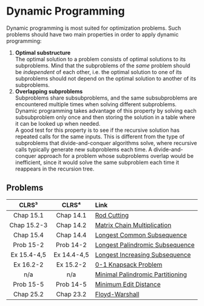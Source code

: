 # Dynamic Programming

Dynamic programming is most suited for optimization problems. Such problems should have two main properties in order to apply dynamic programming:

1. **Optimal substructure**  
   The optimal solution to a problem consists of optimal solutions to its subproblems. Mind that the subproblems of the *same* problem should be *independent* of each other, i.e. the optimal solution to one of its subproblems should not depend on the optimal solution to another of its subproblems.
2. **Overlapping subproblems**  
   Subproblems share subsubproblems, and the same subsubproblems are encountered multiple times when solving different subproblems. Dynamic programming takes advantage of this property by solving each subsubproblem only once and then storing the solution in a table where it can be looked up when needed.  
   A good test for this property is to see if the recursive solution has repeated calls for the same inputs. This is different from the type of subproblems that divide-and-conquer algorithms solve, where recursive calls typically generate new subproblems each time. A divide-and-conquer approach for a problem whose subproblems overlap would be inefficient, since it would solve the same subproblem each time it reappears in the recursion tree.

## Problems

| **CLRS³** | **CLRS⁴** | **Link** |
|:---:|:---:|:---|
| Chap 15.1 | Chap 14.1 | [Rod Cutting](https://github.com/pl3onasm/Algorithms/tree/main/algorithms/dynamic-programming/rod-cutting)
| Chap 15.2-3 | Chap 14.2 | [Matrix Chain Multiplication](https://github.com/pl3onasm/Algorithms/tree/main/algorithms/dynamic-programming/matrix-chain-mult)
| Chap 15.4 | Chap 14.4 | [Longest Common Subsequence](https://github.com/pl3onasm/Algorithms/tree/main/algorithms/dynamic-programming/longest-common-sub)
| Prob 15-2 | Prob 14-2 | [Longest Palindromic Subsequence](https://github.com/pl3onasm/Algorithms/tree/main/algorithms/dynamic-programming/longest-palin-sub)
| Ex 15.4-4,5 | Ex 14.4-4,5 |[Longest Increasing Subsequence](https://github.com/pl3onasm/Algorithms/tree/main/algorithms/dynamic-programming/longest-increasing-sub)
| Ex 16.2-2 | Ex 15.2-2 | [0-1 Knapsack Problem](https://github.com/pl3onasm/Algorithms/tree/main/algorithms/dynamic-programming/knapsack)
| n/a | n/a | [Minimal Palindromic Partitioning](https://github.com/pl3onasm/Algorithms/tree/main/algorithms/dynamic-programming/min-pal-part)
| Prob 15-5| Prob 14-5 | [Minimum Edit Distance](https://github.com/pl3onasm/AADS/tree/main/algorithms/dynamic-programming/min-edit-dist)
| Chap 25.2 | Chap 23.2 | [Floyd-Warshall](https://github.com/pl3onasm/CLRS-in-C/tree/main/algorithms/graphs/APSP-floyd)
